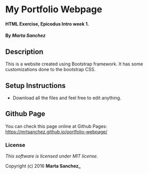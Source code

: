 # My Portfolio Webpage

#### HTML Exercise, Epicodus Intro week 1.

#### By _**Marta Sanchez**_

## Description

This is a website created using Bootstrap framework. It has some customizations done to the bootstrap CSS.

## Setup Instructions

* Download all the files and feel free to edit anything.

## Github Page

You can check this page online at Github Pages: https://mrtsanchez.github.io/portfolio-webpage/

### License

*This software is licensed under MIT license.*

Copyright (c) 2016 **Marta Sanchez_**
